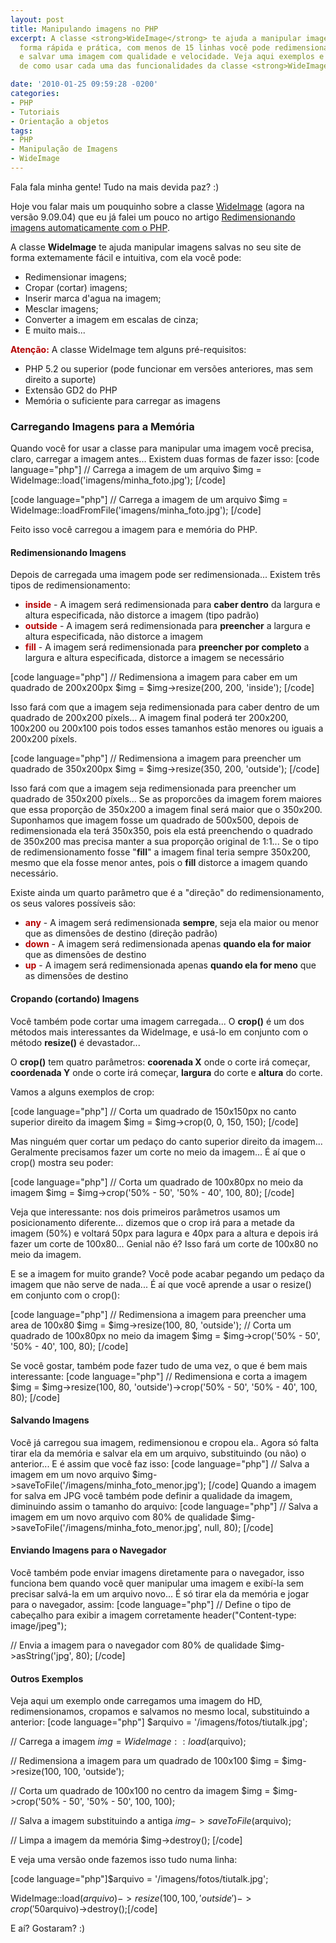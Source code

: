 ```yaml
---
layout: post
title: Manipulando imagens no PHP
excerpt: A classe <strong>WideImage</strong> te ajuda a manipular imagens no PHP de
  forma rápida e prática, com menos de 15 linhas você pode redimensionar, cropar (cortar)
  e salvar uma imagem com qualidade e velocidade. Veja aqui exemplos e explicação
  de como usar cada uma das funcionalidades da classe <strong>WideImage</strong>.

date: '2010-01-25 09:59:28 -0200'
categories:
- PHP
- Tutoriais
- Orientação a objetos
tags:
- PHP
- Manipulação de Imagens
- WideImage
---
```

Fala fala minha gente! Tudo na mais devida paz? :)

Hoje vou falar mais um pouquinho sobre a classe <a title="WideImage" rel="external" href="http://wideimage.sourceforge.net/">WideImage</a> (agora na versão 9.09.04) que eu já falei um pouco no artigo <a href="/redimensionando-imagens-automaticamente-com-o-php" title="Redimensionando imagens automaticamente com o PHP">Redimensionando imagens automaticamente com o PHP</a>.

A classe <strong>WideImage</strong> te ajuda manipular imagens salvas no seu site de forma extemamente fácil e intuitiva, com ela você pode:

<ul>
<li>Redimensionar imagens;</li>
<li>Cropar (cortar) imagens;</li>
<li>Inserir marca d'agua na imagem;</li>
<li>Mesclar imagens;</li>
<li>Converter a imagem em escalas de cinza;</li>
<li>E muito mais...</li>
</ul>
<strong style="color: #B40000">Atenção:</strong> A classe WideImage tem alguns pré-requisitos:

<ul>
<li>PHP 5.2 ou superior (pode funcionar em versões anteriores, mas sem direito a suporte)</li>
<li>Extensão GD2 do PHP</li>
<li>Memória o suficiente para carregar as imagens</li>
</ul>

<h3>Carregando Imagens para a Memória</h3>
Quando você for usar a classe para manipular uma imagem você precisa, claro, carregar a imagem antes... Existem duas formas de fazer isso:
[code language="php"]
// Carrega a imagem de um arquivo
$img = WideImage::load('imagens/minha_foto.jpg');
[/code]


[code language="php"]
// Carrega a imagem de um arquivo
$img = WideImage::loadFromFile('imagens/minha_foto.jpg');
[/code]

Feito isso você carregou a imagem para e memória do PHP.


<h4>Redimensionando Imagens</h4>
Depois de carregada uma imagem pode ser redimensionada... Existem três tipos de redimensionamento:

<ul>
<li><strong style="color: #B40000">inside</strong> - A imagem será redimensionada para <strong>caber dentro</strong> da largura e altura especificada, não distorce a imagem (tipo padrão)</li>
<li><strong style="color: #B40000">outside</strong> - A imagem será redimensionada para <strong>preencher</strong> a largura e altura especificada, não distorce a imagem</li>
<li><strong style="color: #B40000">fill</strong> - A imagem será redimensionada para <strong>preencher por completo</strong> a largura e altura especificada, distorce a imagem se necessário</li>
</ul>

[code language="php"]
// Redimensiona a imagem para caber em um quadrado de 200x200px
$img = $img->resize(200, 200, 'inside');
[/code]

Isso fará com que a imagem seja redimensionada para caber dentro de um quadrado de 200x200 píxels... A imagem final poderá ter 200x200, 100x200 ou 200x100 pois todos esses tamanhos estão menores ou iguais a 200x200 píxels.


[code language="php"]
// Redimensiona a imagem para preencher um quadrado de 350x200px
$img = $img->resize(350, 200, 'outside');
[/code]

Isso fará com que a imagem seja redimensionada para preencher um quadrado de 350x200 píxels... Se as proporcões da imagem forem maiores que essa proporção de 350x200 a imagem final será maior que o 350x200.
Suponhamos que imagem fosse um quadrado de 500x500, depois de redimensionada ela terá 350x350, pois ela está preenchendo o quadrado de 350x200 mas precisa manter a sua proporção original de 1:1... Se o tipo de redimensionamento fosse "<strong>fill</strong>" a imagem final teria sempre 350x200, mesmo que ela fosse menor antes, pois o <strong>fill</strong> distorce a imagem quando necessário.

Existe ainda um quarto parâmetro que é a "direção" do redimensionamento, os seus valores possíveis são:

<ul>
<li><strong style="color: #B40000">any</strong> - A imagem será redimensionada <strong>sempre</strong>, seja ela maior ou menor que as dimensões de destino (direção padrão)</li>
<li><strong style="color: #B40000">down</strong> - A imagem será redimensionada apenas <strong>quando ela for maior</strong> que as dimensões de destino</li>
<li><strong style="color: #B40000">up</strong> - A imagem será redimensionada apenas <strong>quando ela for meno</strong> que as dimensões de destino</li>
</ul>

<h4>Cropando (cortando) Imagens</h4>
Você também pode cortar uma imagem carregada... O <strong>crop()</strong> é um dos métodos mais interessantes da WideImage, e usá-lo em conjunto com o método <strong>resize()</strong> é devastador...

O <strong>crop()</strong> tem quatro parâmetros: <strong>coorenada X</strong> onde o corte irá começar, <strong>coordenada Y</strong> onde o corte irá começar, <strong>largura</strong> do corte e <strong>altura</strong> do corte.

Vamos a alguns exemplos de crop:


[code language="php"]
// Corta um quadrado de 150x150px no canto superior direito da imagem
$img = $img->crop(0, 0, 150, 150);
[/code]

Mas ninguém quer cortar um pedaço do canto superior direito da imagem... Geralmente precisamos fazer um corte no meio da imagem... É aí que o crop() mostra seu poder:


[code language="php"]
// Corta um quadrado de 100x80px no meio da imagem
$img = $img->crop('50% - 50', '50% - 40', 100, 80);
[/code]

Veja que interessante: nos dois primeiros parâmetros usamos um posicionamento diferente... dizemos que o crop irá para a metade da imagem (50%) e voltará 50px para lagura e 40px para a altura e depois irá fazer um corte de 100x80... Genial não é? Isso fará um corte de 100x80 no meio da imagem.

E se a imagem for muito grande? Você pode acabar pegando um pedaço da imagem que não serve de nada... É aí que você aprende a usar o resize() em conjunto com o crop():


[code language="php"]
// Redimensiona a imagem para preencher uma area de 100x80
$img = $img->resize(100, 80, 'outside');
// Corta um quadrado de 100x80px no meio da imagem
$img = $img->crop('50% - 50', '50% - 40', 100, 80);
[/code]

Se você gostar, também pode fazer tudo de uma vez, o que é bem mais interessante:
[code language="php"]
// Redimensiona e corta a imagem
$img = $img->resize(100, 80, 'outside')->crop('50% - 50', '50% - 40', 100, 80);
[/code]


<h4>Salvando Imagens</h4>
Você já carregou sua imagem, redimensionou e cropou ela.. Agora só falta tirar ela da memória e salvar ela em um arquivo, substituindo (ou não) o anterior... E é assim que você faz isso:
[code language="php"]
// Salva a imagem em um novo arquivo
$img->saveToFile('/imagens/minha_foto_menor.jpg');
[/code]
Quando a imagem for salva em JPG você também pode definir a qualidade da imagem, diminuindo assim o tamanho do arquivo:
[code language="php"]
// Salva a imagem em um novo arquivo com 80% de qualidade
$img->saveToFile('/imagens/minha_foto_menor.jpg', null, 80);
[/code]

<h4>Enviando Imagens para o Navegador</h4>
Você também pode enviar imagens diretamente para o navegador, isso funciona bem quando você quer manipular uma imagem e exibí-la sem precisar salvá-la em um arquivo novo... É só tirar ela da memória e jogar para o navegador, assim:
[code language="php"]
// Define o tipo de cabeçalho para exibir a imagem corretamente
header("Content-type: image/jpeg");

// Envia a imagem para o navegador com 80% de qualidade
$img->asString('jpg', 80);
[/code]

<h4>Outros Exemplos</h4>
Veja aqui um exemplo onde carregamos uma imagem do HD, redimensionamos, cropamos e salvamos no mesmo local, substituindo a anterior:
[code language="php"]
$arquivo = '/imagens/fotos/tiutalk.jpg';

// Carrega a imagem
$img = WideImage::load($arquivo);

// Redimensiona a imagem para um quadrado de 100x100
$img = $img->resize(100, 100, 'outside');

// Corta um quadrado de 100x100 no centro da imagem
$img = $img->crop('50% - 50', '50% - 50', 100, 100);

// Salva a imagem substituindo a antiga
$img->saveToFile($arquivo);

// Limpa a imagem da memória
$img->destroy();
[/code]

E veja uma versão onde fazemos isso tudo numa linha:


[code language="php"]$arquivo = '/imagens/fotos/tiutalk.jpg';

WideImage::load($arquivo)->resize(100, 100, 'outside')->crop('50% - 50', '50% - 50', 100, 100)->saveToFile($arquivo)->destroy();[/code]

E aí? Gostaram? :)

